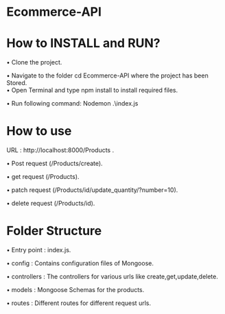 # Ecommerce-API

# How to INSTALL and RUN?

• Clone the project.

• Navigate to the folder cd Ecommerce-API where the project has been Stored.                                                                                            
• Open Terminal and type npm install to install required files.

• Run following command: Nodemon .\index.js

# How to use 

URL : http://localhost:8000/Products .

• Post request (/Products/create).

• get request (/Products).

• patch request (/Products/id/update_quantity/?number=10).

• delete request (/Products/id).

# Folder Structure

• Entry point : index.js.

• config : Contains configuration files of Mongoose.

• controllers : The controllers for various urls like create,get,update,delete.

• models : Mongoose Schemas for the products.

• routes : Different routes for different request urls.
